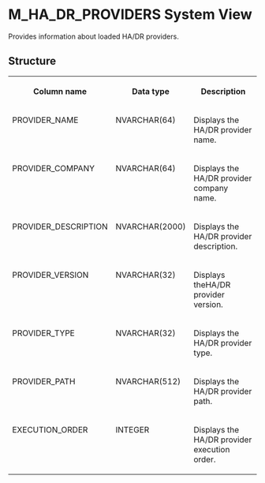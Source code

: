 <!-- loio2f40fd348d534ac6a0405a0addfa341b -->

# M\_HA\_DR\_PROVIDERS System View

Provides information about loaded HA/DR providers.



## Structure


<table>
<tr>
<th valign="top">

Column name



</th>
<th valign="top">

Data type



</th>
<th valign="top">

Description



</th>
</tr>
<tr>
<td valign="top">

PROVIDER\_NAME



</td>
<td valign="top">

NVARCHAR\(64\)



</td>
<td valign="top">

Displays the HA/DR provider name.



</td>
</tr>
<tr>
<td valign="top">

PROVIDER\_COMPANY



</td>
<td valign="top">

NVARCHAR\(64\)



</td>
<td valign="top">

Displays the HA/DR provider company name.



</td>
</tr>
<tr>
<td valign="top">

PROVIDER\_DESCRIPTION



</td>
<td valign="top">

NVARCHAR\(2000\)



</td>
<td valign="top">

Displays the HA/DR provider description.



</td>
</tr>
<tr>
<td valign="top">

PROVIDER\_VERSION



</td>
<td valign="top">

NVARCHAR\(32\)



</td>
<td valign="top">

Displays theHA/DR provider version.



</td>
</tr>
<tr>
<td valign="top">

PROVIDER\_TYPE



</td>
<td valign="top">

NVARCHAR\(32\)



</td>
<td valign="top">

Displays the HA/DR provider type.



</td>
</tr>
<tr>
<td valign="top">

PROVIDER\_PATH



</td>
<td valign="top">

NVARCHAR\(512\)



</td>
<td valign="top">

Displays the HA/DR provider path.



</td>
</tr>
<tr>
<td valign="top">

EXECUTION\_ORDER



</td>
<td valign="top">

INTEGER



</td>
<td valign="top">

Displays the HA/DR provider execution order.



</td>
</tr>
</table>

